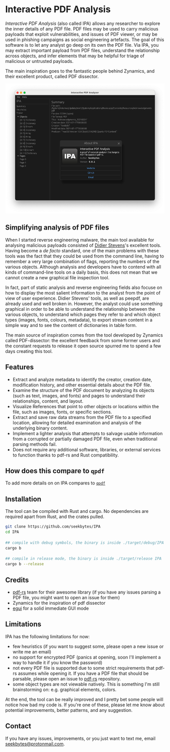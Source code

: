 # Interactive PDF Analysis

_Interactive PDF Analysis_ (also called IPA) allows any researcher to explore the inner details of any PDF file. PDF files may be used to carry malicious payloads that exploit vulnerabilities, and issues of PDF viewer, or may be used in phishing campaigns as social engineering artefacts.
The goal of this software is to let any analyst go deep on its own the PDF file. Via IPA, you may extract important payload from PDF files, understand the relationship across objects, and infer elements that may be helpful for triage of malicious or untrusted payloads.

The main inspiration goes to the fantastic people behind Zynamics, and their excellent product, called PDF dissector.

<p align="center">
<img alt="Main window of IPA" src="data/screenshot.png" width="600">
</p>

## Simplifying analysis of PDF files

When I started reverse engineering malware, the main tool available for analysing malicious payloads consisted of [Didier Stevens](https://didierstevens.com/)'s excellent tools. Having become a _de facto_ standard, one of the main problems with these tools was the fact that they could be used from the command line, having to remember a very large combination of flags, reporting the numbers of the various objects. Although analysis and developers have to contend with all kinds of command-line tools on a daily basis, this does not mean that we cannot create a new graphical file inspection tool.

In fact, part of static analysis and reverse engineering fields also focuse on how to display the most salient information to the analyst from the point of view of user experience. Didier Stevens' tools, as well as peepdf, are already used and well broken in. However, the analyst could use something graphical in order to be able to understand the relationship between the various objects, to understand which pages they refer to and which object types (images, fonts, colours, metadata), to export stream content in a simple way and to see the content of dictionaries in table form.

The main source of inspiration comes from the tool developed by Zynamics called PDF-dissector: the excellent feedback from some former users and the constant requests to release it open source spurred me to spend a few days creating this tool.

## Features

* Extract and analyze metadata to identify the creator, creation date, modification history, and other essential details about the PDF file.
* Examine the structure of the PDF document by analyzing its objects (such as text, images, and fonts) and pages to understand their relationships, content, and layout.
* Visualize References that point to other objects or locations within the file, such as images, fonts, or specific sections. 
* Extract and save raw data streams from the PDF file to a specified location, allowing for detailed examination and analysis of the underlying binary content.
* Implement a lighter analysis that attempts to salvage usable information from a corrupted or partially damaged PDF file, even when traditional parsing methods fail.
* Does not require any additional software, libraries, or external services to function thanks to pdf-rs and Rust compatibility.

## How does this compare to `qpdf`
To add more details on on IPA compares to [`qpdf`](https://qpdf.readthedocs.io/en/stable/index.html)

## Installation

The tool can be compiled with Rust and cargo. No dependencies are required apart from Rust, and the crates pulled.

```bash
git clone https://github.com/seekbytes/IPA
cd IPA

## compile with debug symbols, the binary is inside ./target/debug/IPA
cargo b 

## compile in release mode, the binary is inside ./target/release IPA
cargo b --release
```

## Credits
* [pdf-rs](https://github.com/pdf-rs/pdf) team for their awesome library (if you have any issues parsing a PDF file, you might want to open an issue for them)
* Zynamics for the inspiration of pdf dissector
* [egui](https://github.com/emilk/egui) for a solid immediate GUI mode

## Limitations

IPA has the following limitations for now:
- few heuristics (if you want to suggest some, please open a new issue or write me an email)
- no support for encrypted PDF (panics at opening, soon I'll implement a way to handle it if you know the password)
- not every PDF file is supported due to some strict requirements that pdf-rs assumes while opening it. If you have a PDF file that should be parsable, please open an issue to [pdf-rs](https://github.com/pdf-rs/pdf/issues) repository.
- some object types are not viewable natively. This is something I'm still brainstorming on: e.g. graphical elements, colors.

At the end, the tool can be really improved and I pretty bet some people will notice how bad my code is. If you're one of these, please let me know about potential improvements, better patterns, and any suggestion.

## Contact

If you have any issues, improvements, or you just want to text me, email [seekbytes@protonmail.com](mailto:seekbytes@protonmail.com).